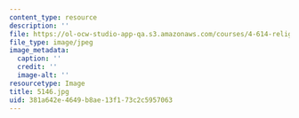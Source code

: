 ```yaml
---
content_type: resource
description: ''
file: https://ol-ocw-studio-app-qa.s3.amazonaws.com/courses/4-614-religious-architecture-and-islamic-cultures-fall-2002/381a642e4649b8ae13f173c2c5957063_5146.jpg
file_type: image/jpeg
image_metadata:
  caption: ''
  credit: ''
  image-alt: ''
resourcetype: Image
title: 5146.jpg
uid: 381a642e-4649-b8ae-13f1-73c2c5957063
---
```

